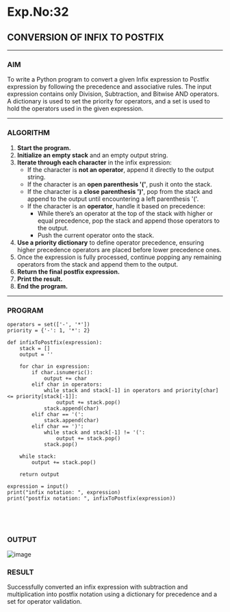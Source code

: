 # Exp.No:32  
## CONVERSION OF INFIX TO POSTFIX

---

### AIM  
To write a Python program to convert a given Infix expression to Postfix expression by following the precedence and associative rules. The input expression contains only Division, Subtraction, and Bitwise AND operators. A dictionary is used to set the priority for operators, and a set is used to hold the operators used in the given expression.

---

### ALGORITHM

1. **Start the program.**
2. **Initialize an empty stack** and an empty output string.
3. **Iterate through each character** in the infix expression:
   - If the character is **not an operator**, append it directly to the output string.
   - If the character is an **open parenthesis '('**, push it onto the stack.
   - If the character is a **close parenthesis ')'**, pop from the stack and append to the output until encountering a left parenthesis '('.
   - If the character is an **operator**, handle it based on precedence:
     - While there’s an operator at the top of the stack with higher or equal precedence, pop the stack and append those operators to the output.
     - Push the current operator onto the stack.
4. **Use a priority dictionary** to define operator precedence, ensuring higher precedence operators are placed before lower precedence ones.
5. Once the expression is fully processed, continue popping any remaining operators from the stack and append them to the output.
6. **Return the final postfix expression.**
7. **Print the result.**
8. **End the program.**

---

### PROGRAM

```
operators = set(['-', '*'])
priority = {'-': 1, '*': 2}

def infixToPostfix(expression):
    stack = []
    output = ''
    
    for char in expression:
        if char.isnumeric():
            output += char
        elif char in operators:
            while stack and stack[-1] in operators and priority[char] <= priority[stack[-1]]:
                output += stack.pop()
            stack.append(char)
        elif char == '(':
            stack.append(char)
        elif char == ')':
            while stack and stack[-1] != '(':
                output += stack.pop()
            stack.pop()
    
    while stack:
        output += stack.pop()
    
    return output

expression = input()
print("infix notation: ", expression)
print("postfix notation: ", infixToPostfix(expression))





```

### OUTPUT
![image](https://github.com/user-attachments/assets/18f2709b-09e3-47cc-bcaf-9eea2fc4b66c)



### RESULT
Successfully converted an infix expression with subtraction and multiplication into postfix notation using a dictionary for precedence and a set for operator validation.

